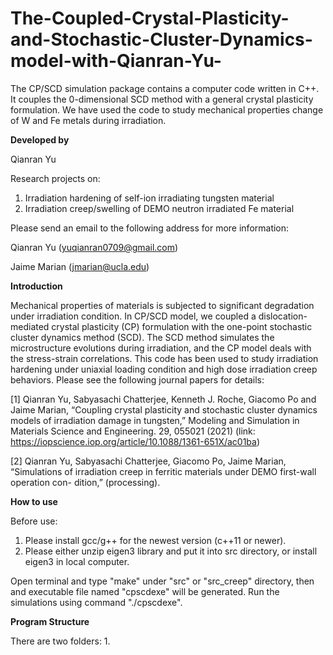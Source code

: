 # The-Coupled-Crystal-Plasticity-and-Stochastic-Cluster-Dynamics-model-with-Qianran-Yu-
The CP/SCD simulation package contains a computer code written in C++. It couples the 0-dimensional SCD method with a general crystal plasticity formulation. We have used the code to study mechanical properties change of W and Fe metals during irradiation.

****Developed by****

Qianran Yu

Research projects on:
1. Irradiation hardening of self-ion irradiating tungsten material
2. Irradiation creep/swelling of DEMO neutron irradiated Fe material

Please send an email to the following address for more information:

Qianran Yu (yuqianran0709@gmail.com)

Jaime Marian (jmarian@ucla.edu)

****Introduction****

Mechanical properties of materials is subjected to significant degradation under irradiation condition. In CP/SCD model, we coupled a dislocation-mediated crystal plasticity (CP) formulation with the one-point stochastic cluster dynamics method (SCD). The SCD method simulates the microstructure evolutions during irradiation, and the CP model deals with the stress-strain correlations. This code has been used to study irradiation hardening under uniaxial loading condition and high dose irradiation creep behaviors. Please see the following journal papers for details:

[1] Qianran Yu, Sabyasachi Chatterjee, Kenneth J. Roche, Giacomo Po and Jaime Marian, “Coupling crystal plasticity and stochastic cluster dynamics models of irradiation damage in tungsten,” Modeling and Simulation in Materials Science and Engineering. 29, 055021 (2021) (link: https://iopscience.iop.org/article/10.1088/1361-651X/ac01ba)

[2] Qianran Yu, Sabyasachi Chatterjee, Giacomo Po, Jaime Marian, “Simulations of irradiation creep in ferritic materials under DEMO first-wall operation con- dition,” (processing).

****How to use****

Before use: 
1. Please install gcc/g++ for the newest version (c++11 or newer).
2. Please either unzip eigen3 library and put it into src directory, or install eigen3 in local computer.

Open terminal and type "make" under "src" or "src_creep" directory, then and executable file named "cpscdexe" will be generated. Run the simulations using command "./cpscdexe".


****Program Structure****

There are two folders:
1. 
